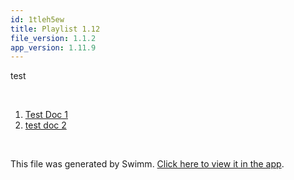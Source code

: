 ```yaml
---
id: 1tleh5ew
title: Playlist 1.12
file_version: 1.1.2
app_version: 1.11.9
---
```


<!-- Intro - Do not remove this comment -->
test

<br/>

<!-- Steps - Do not remove this comment -->
1. [Test Doc 1](test-doc-1.3vzzj.sw.md)
2. [test doc 2 ](test-doc-2.itig0ell.sw.md)


<br/>

This file was generated by Swimm. [Click here to view it in the app](https://app.swimm.io/repos/Z2l0aHViJTNBJTNBY3NoYXJwLXNoYXVsLXRlc3QlM0ElM0Fzd2ltbWlv/playlists/1tleh5ew).
